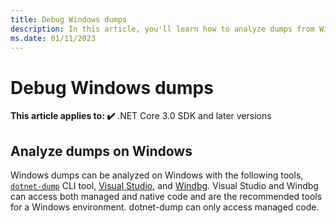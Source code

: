 ```yaml
---
title: Debug Windows dumps
description: In this article, you'll learn how to analyze dumps from Windows environments.
ms.date: 01/11/2023
---
```


# Debug Windows dumps

**This article applies to: ✔️** .NET Core 3.0 SDK and later versions

## Analyze dumps on Windows

Windows dumps can be analyzed on Windows with the following tools, [`dotnet-dump`](dotnet-dump.md) CLI tool, [Visual Studio](/visualstudio/debugger/using-dump-files), and [Windbg](https://github.com/dotnet/docs/blob/main/windows-hardware/drivers/debugger/analyzing-a-user-mode-dump-file).
Visual Studio and Windbg can access both managed and native code and are the recommended tools for a Windows environment. dotnet-dump can only access managed code.
